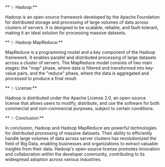 ** ✨ Hadoop:**

Hadoop is an open-source framework developed by the Apache Foundation for distributed storage and processing of large volumes of data across clusters of servers. It is designed to be scalable, reliable, and fault-tolerant, making it an ideal solution for processing massive datasets.

** ✨ Hadoop MapReduce:**

MapReduce is a programming model and a key component of the Hadoop framework. It enables parallel and distributed processing of large datasets across a cluster of servers. The MapReduce model consists of two main stages: the "map" phase, where data is filtered and transformed into key-value pairs, and the "reduce" phase, where the data is aggregated and processed to produce a final result.

** ✨ License:**

Hadoop is distributed under the Apache License 2.0, an open-source license that allows users to modify, distribute, and use the software for both commercial and non-commercial purposes, subject to certain conditions.

** ✨ Conclusion:**

In conclusion, Hadoop and Hadoop MapReduce are powerful technologies for distributed processing of massive datasets. Their ability to efficiently handle large volumes of data across server clusters has revolutionized the field of Big Data, enabling businesses and organizations to extract valuable insights from their data. Hadoop's open-source license promotes innovation and collaboration within the developer community, contributing to its widespread adoption across various industries.
